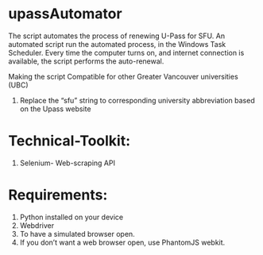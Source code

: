 # upassAutomator

The script automates the process of renewing U-Pass for SFU. 
An automated script run the automated process, in the Windows Task Scheduler. Every time the computer turns on, and internet connection is available, the script performs the auto-renewal.

Making the script Compatible for other Greater Vancouver universities (UBC)
1.  Replace the “sfu” string to corresponding university abbreviation based on the Upass website

# Technical-Toolkit:
1. Selenium-  Web-scraping API  

# Requirements:
1. Python installed on your device
2. Webdriver
  1. To have a simulated browser open.
  2. If you don’t want a web browser open, use PhantomJS webkit.
